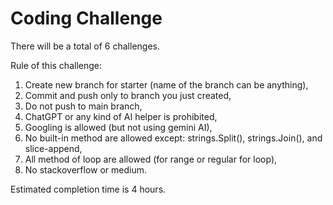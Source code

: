 # Coding Challenge

There will be a total of 6 challenges.

Rule of this challenge:
1. Create new branch for starter (name of the branch can be anything),
2. Commit and push only to branch you just created, 
3. Do not push to main branch,
4. ChatGPT or any kind of AI helper is prohibited,
5. Googling is allowed (but not using gemini AI),
6. No built-in method are allowed except: strings.Split(), strings.Join(), and slice-append,
7. All method of loop are allowed (for range or regular for loop),
8. No stackoverflow or medium.

Estimated completion time is 4 hours.